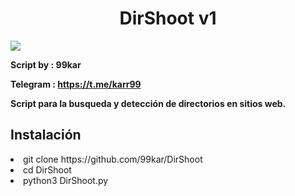 <h1 align='center'>DirShoot v1</h1>

<img src="https://c.top4top.io/p_273190cw11.png">

<b>Script by : 99kar</b>

<b>Telegram : https://t.me/karr99</b>

<b>Script para la busqueda y detección de directorios en sitios web. </b>

<h2>Instalación</h2>
<li>git clone https://github.com/99kar/DirShoot</lo>
<li>cd DirShoot</lo>
<li>python3 DirShoot.py</lo>
